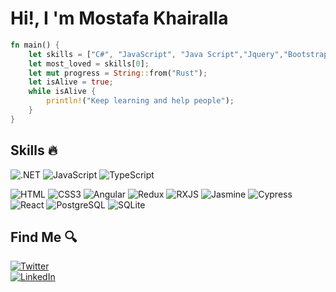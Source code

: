 <h1> Hi!, I 'm Mostafa Khairalla </h1>

```rust
fn main() {
    let skills = ["C#", "JavaScript", "Java Script","Jquery","Bootstrap","TypeScript", "HTML", "CSS","Angular","React","Mvc5", "Mvc asp.netCore"];
    let most_loved = skills[0];
    let mut progress = String::from("Rust");
    let isAlive = true;
    while isAlive {
        println!("Keep learning and help people");
    }
}
```
## Skills :fire:
 ![.NET](https://img.shields.io/badge/--239120?style=flat-square&logo=.net)
   ![JavaScript](https://img.shields.io/badge/-fff?style=flat-square&logo=javascript)
   ![TypeScript](https://img.shields.io/badge/-fff?style=flat-square&logo=typescript)
  
 ![HTML](https://img.shields.io/badge/-white?style=flat-square&logo=html5)
      ![CSS3](https://img.shields.io/badge/-1572B6?style=flat-square&logo=css3)
 ![Angular](https://img.shields.io/badge/-red?style=flat-square&logo=angular)
 ![Redux](https://img.shields.io/badge/-764ABC?style=flat-square&logo=redux)
  ![RXJS](https://img.shields.io/badge/-B7178C?style=flat-square&logo=reactivex)
 ![Jasmine](https://img.shields.io/badge/-8A4182?style=flat-square&logo=jasmine)
 ![Cypress](https://img.shields.io/badge/-17202C?style=flat-square&logo=cypress)
   ![React](https://img.shields.io/badge/-white?style=flat-square&logo=react)
    ![PostgreSQL](https://img.shields.io/badge/-336791?style=flat-square&logo=postgresql)
    ![SQLite](https://img.shields.io/badge/-003B57?style=flat-square&logo=sqlite)
        
## Find Me :mag:

 [![Twitter](https://img.shields.io/badge/-Twitter-white?style=for-the-badge&logo=twitter)](https://twitter.com/MostafaKhairal8)
 <br/>
 [![LinkedIn](https://img.shields.io/badge/-LinkedIn-0077B5?style=for-the-badge&logo=linkedin)](https://www.linkedin.com/in/mostafa-khairalla-2091071b5/)
